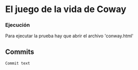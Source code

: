 # El juego de la vida de Coway

### Ejecución

Para ejecutar  la prueba hay que abrir el archivo 'conway.html'

## Commits
```
Commit text

```

